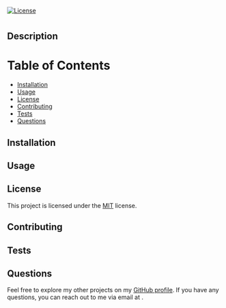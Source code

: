 [![License](https://img.shields.io/badge/License-MIT-blue.svg)](https://opensource.org/licenses/MIT)
  # 
  ## Description
  
  # Table of Contents
  - [Installation](#installation)
  - [Usage](#usage)
  - [License](#license)
  - [Contributing](#contributing)
  - [Tests](#tests)
  - [Questions](#questions)

  ## Installation
  
  

  ## Usage
  
    
 
  ## License
  This project is licensed under the [MIT](https://opensource.org/licenses/MIT) license.

  ## Contributing
  

  ## Tests
  

  ## Questions
  Feel free to explore my other projects on my [GitHub profile](https://github.com//). If you have any questions, you can reach out to me via email at [](mailto:).
